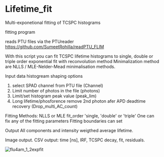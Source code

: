 # Lifetime_fit
Multi-exponetional fitting of TCSPC histograms

fitting program

reads PTU files via the PTUreader https://github.com/SumeetRohilla/readPTU_FLIM

With this script you can fit TCSPC lifetime histograms to single, double or triple order exponential fit with reconvolution method
Minimalization method are NLLS / MLE-Nelder-Mead minimalisation methods.

Input data histogream shaping options
1. select SPAD channel from PTU file (Channel)
2. Limit number of photos in the file (photons)
3. Limit/set histogram peak value (peak_lim)
4. Long lifetime/phosforence remove 2nd photon afer APD deadtime recovery (Drop_multi_AC_count)


Fitting Methods: NLLS or MLE
fit_order 'single, 'double' or 'triple'
One can fix any of the fitting parameters
Fitting boundaries can set

Output All components and intensity weigthed average lifetime.

Image output.
CSV output: time [ns], IRF, TCSPC decay, fit, residuals.

![flu4am_1_2expfit](https://github.com/RobertMolenaar-UT/Lifetime_fit/assets/74496038/0783d875-3b51-4a6b-8f92-d8714442c160)
